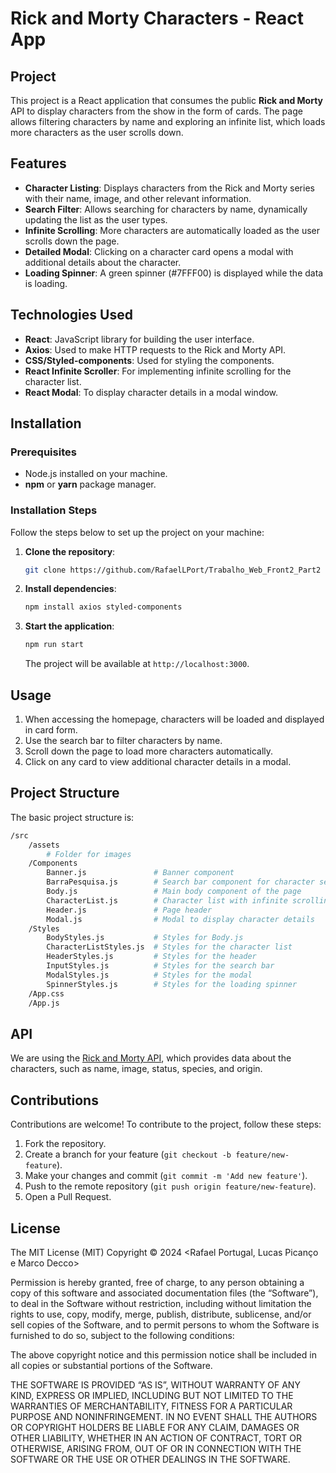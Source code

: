# Rick and Morty Characters - React App

## Project

This project is a React application that consumes the public **Rick and Morty** API to display characters from the show in the form of cards. The page allows filtering characters by name and exploring an infinite list, which loads more characters as the user scrolls down.

## Features

- **Character Listing**: Displays characters from the Rick and Morty series with their name, image, and other relevant information.
- **Search Filter**: Allows searching for characters by name, dynamically updating the list as the user types.
- **Infinite Scrolling**: More characters are automatically loaded as the user scrolls down the page.
- **Detailed Modal**: Clicking on a character card opens a modal with additional details about the character.
- **Loading Spinner**: A green spinner (#7FFF00) is displayed while the data is loading.

## Technologies Used

- **React**: JavaScript library for building the user interface.
- **Axios**: Used to make HTTP requests to the Rick and Morty API.
- **CSS/Styled-components**: Used for styling the components.
- **React Infinite Scroller**: For implementing infinite scrolling for the character list.
- **React Modal**: To display character details in a modal window.

## Installation

### Prerequisites

- Node.js installed on your machine.
- **npm** or **yarn** package manager.

### Installation Steps

Follow the steps below to set up the project on your machine:

1. **Clone the repository**:
   ```bash
   git clone https://github.com/RafaelLPort/Trabalho_Web_Front2_Part2
   ```

2. **Install dependencies**:
   ```bash
   npm install axios styled-components
   ```

3. **Start the application**:
   ```bash
   npm run start
   ```

   The project will be available at `http://localhost:3000`.

## Usage

1. When accessing the homepage, characters will be loaded and displayed in card form.
2. Use the search bar to filter characters by name.
3. Scroll down the page to load more characters automatically.
4. Click on any card to view additional character details in a modal.

## Project Structure

The basic project structure is:

```bash
/src
    /assets
        # Folder for images
    /Components
        Banner.js               # Banner component
        BarraPesquisa.js        # Search bar component for character search
        Body.js                 # Main body component of the page
        CharacterList.js        # Character list with infinite scrolling
        Header.js               # Page header
        Modal.js                # Modal to display character details
    /Styles
        BodyStyles.js           # Styles for Body.js
        CharacterListStyles.js  # Styles for the character list
        HeaderStyles.js         # Styles for the header
        InputStyles.js          # Styles for the search bar
        ModalStyles.js          # Styles for the modal
        SpinnerStyles.js        # Styles for the loading spinner
    /App.css
    /App.js
```

## API

We are using the [Rick and Morty API](https://rickandmortyapi.com/), which provides data about the characters, such as name, image, status, species, and origin.

## Contributions

Contributions are welcome! To contribute to the project, follow these steps:

1. Fork the repository.
2. Create a branch for your feature (`git checkout -b feature/new-feature`).
3. Make your changes and commit (`git commit -m 'Add new feature'`).
4. Push to the remote repository (`git push origin feature/new-feature`).
5. Open a Pull Request.

## License

The MIT License (MIT)
Copyright © 2024 <copyright holders> <Rafael Portugal, Lucas Picanço e Marco Decco>

Permission is hereby granted, free of charge, to any person obtaining a copy of this software and associated documentation files (the “Software”), to deal in the Software without restriction, including without limitation the rights to use, copy, modify, merge, publish, distribute, sublicense, and/or sell copies of the Software, and to permit persons to whom the Software is furnished to do so, subject to the following conditions:

The above copyright notice and this permission notice shall be included in all copies or substantial portions of the Software.

THE SOFTWARE IS PROVIDED “AS IS”, WITHOUT WARRANTY OF ANY KIND, EXPRESS OR IMPLIED, INCLUDING BUT NOT LIMITED TO THE WARRANTIES OF MERCHANTABILITY, FITNESS FOR A PARTICULAR PURPOSE AND NONINFRINGEMENT. IN NO EVENT SHALL THE AUTHORS OR COPYRIGHT HOLDERS BE LIABLE FOR ANY CLAIM, DAMAGES OR OTHER LIABILITY, WHETHER IN AN ACTION OF CONTRACT, TORT OR OTHERWISE, ARISING FROM, OUT OF OR IN CONNECTION WITH THE SOFTWARE OR THE USE OR OTHER DEALINGS IN THE SOFTWARE.
